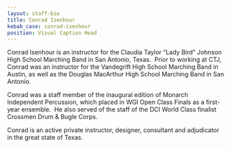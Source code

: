 ```yaml
---
layout: staff-bio
title: Conrad Isenhour
kebab_case: conrad-isenhour
position: Visual Caption Head
---
```

Conrad Isenhour is an instructor for the Claudia Taylor “Lady Bird” Johnson High School Marching Band in San Antonio, Texas. &nbsp;Prior to working at CTJ, Conrad was an instructor for the Vandegrift High School Marching Band in Austin, as well as the Douglas MacArthur High School Marching Band in San Antonio.

Conrad was a staff member of the inaugural edition of Monarch Independent Percussion, which placed in WGI Open Class Finals as a first-year ensemble. &nbsp;He also served of the staff of the DCI World Class finalist Crossmen Drum & Bugle Corps.

Conrad is an active private instructor, designer, consultant and adjudicator in the great state of Texas.
